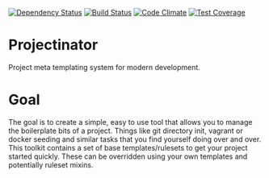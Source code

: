 [![Dependency Status](https://gemnasium.com/petastream/projectinator.svg)](https://gemnasium.com/petastream/projectinator)
[![Build Status](https://travis-ci.org/petastream/Projectinator.svg?branch=master)](https://travis-ci.org/petastream/Projectinator)
[![Code Climate](https://codeclimate.com/github/petastream/projectinator/badges/gpa.svg)](https://codeclimate.com/github/petastream/projectinator)
[![Test Coverage](https://codeclimate.com/github/petastream/projectinator/badges/coverage.svg)](https://codeclimate.com/github/petastream/projectinator)

# Projectinator
Project meta templating system for modern development.

# Goal
The goal is to create a simple, easy to use tool that allows you to manage the boilerplate bits of a project. Things like git directory init, vagrant or docker seeding and similar tasks that you find yourself doing over and over. This toolkit contains a set of base templates/rulesets to get your project started quickly. These can be overridden using your own templates and potentially ruleset mixins.
